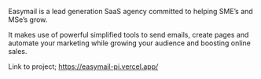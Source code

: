 Easymail is a lead generation SaaS agency committed to helping SME’s and MSe’s grow. 

It makes use of powerful simplified tools to send emails, create pages and automate your marketing while growing your audience and boosting online sales.

Link to project; https://easymail-pi.vercel.app/
